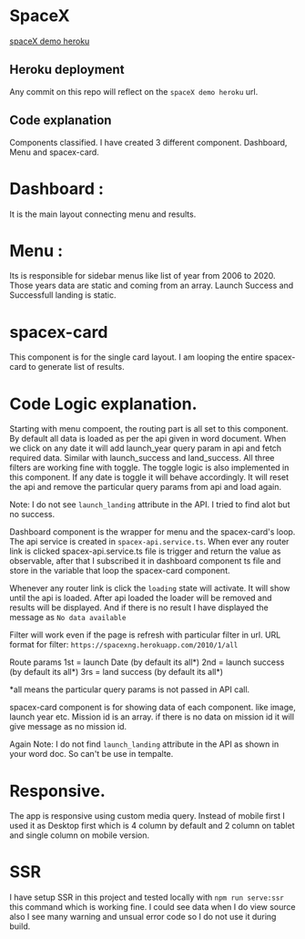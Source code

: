 # SpaceX

[spaceX demo heroku](https://spacexng.herokuapp.com)

## Heroku deployment

Any commit on this repo will reflect on the `spaceX demo heroku` url.

## Code explanation
Components classified. I have created 3 different component. Dashboard, Menu and spacex-card.
    
# Dashboard : 
It is the main layout connecting menu and results.
       
# Menu : 
Its is responsible for sidebar menus like list of year from 2006 to 2020. Those years data are static and coming from an array. Launch Success and Successfull landing is static.

# spacex-card
This component is for the single card layout. I am looping the entire spacex-card to generate list of results.

# Code Logic explanation.

Starting with menu compoent, the routing part is all set to this component. By default all data is loaded as per the api given in word document. When we click on any date it will add launch_year query param in api and fetch required data. Similar with launch_success and land_success. All three filters are working fine with toggle. The toggle logic is also implemented in this component. If any date is toggle it will behave accordingly. It will reset the api and remove the particular query params from api and load again.

Note: I do not see `launch_landing` attribute in the API. I tried to find alot but no success.


Dashboard component is the wrapper for menu and the spacex-card's loop. The api service is created in `spacex-api.service.ts`. When ever any router link is clicked spacex-api.service.ts file is trigger and return the value as observable, after that I subscribed it in dashboard component ts file and store in the variable that loop the spacex-card component.

Whenever any router link is click the `loading` state will activate. It will show until the api is loaded. After api loaded the loader will be removed and results will be displayed. And if there is no result I have displayed the message as `No data available`

Filter will work even if the page is refresh with particular filter in url.
URL format for filter: `https://spacexng.herokuapp.com/2010/1/all`

Route params 
 1st = launch Date (by default its all*)
 2nd = launch success (by default its all*)
 3rs = land success (by default its all*)
 
 *all means the particular query params is not passed in API call.

spacex-card component is for showing data of each component. like image, launch year etc. Mission id is an array. if there is no data on mission id it will give message as no mission id.


Again Note: I do not find `launch_landing` attribute in the API as shown in your word doc. So can't be use in tempalte.


# Responsive.

The app is responsive using custom media query. Instead of mobile first I used it as Desktop first which is 4 column by default and 2 column on tablet and single column on mobile version.



# SSR
I have setup SSR in this project and tested locally with `npm run serve:ssr` this command which is working fine. I could see data when I do view source also I see many warning and unsual error code so I do not use it during build.


